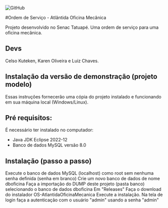 ![GitHub](https://img.shields.io/github/license/karenoliveiraw/portfolio-java?style=for-the-badge)

#Ordem de Serviço - Atlântida Oficina Mecânica

Projeto desenvolvido no Senac Tatuapé. Uma ordem de serviço para uma oficina mecânica.

## Devs
Celso Kuteken, Karen Oliveira e Luiz Chaves.

## Instalação da versão de demonstração (projeto modelo)

Essas instruções fornecerão uma cópia do projeto instalado e funcionando em sua máquina local (Windows/Linux).

## Pré requisitos:

É necessário ter instalado no computador:
- Java JDK Eclipse 2022-12
- Banco de dados MySQL versão 8.0

## Instalação (passo a passo)

Execute o banco de dados MySQL (localhost) como root sem nenhuma senha definida (senha em branco)
Crie um novo banco de dados de nome dboficina
Faça a importação do DUMP deste projeto (pasta banco) selecionando o banco de dados dboficina
Em "Releases" Faça o download do instalador OS-AtlantidaOficinaMecanica
Execute a instalação. Na tela de login faça a autenticação com o usuário "admin" usando a senha "admin"
